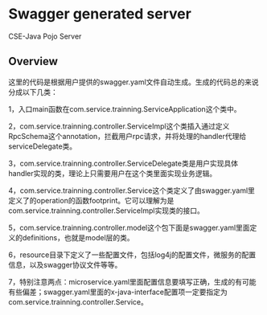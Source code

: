 # Swagger generated server

CSE-Java Pojo Server


## Overview
这里的代码是根据用户提供的swagger.yaml文件自动生成。生成的代码总的来说分成以下几类：

1，入口main函数在com.service.trainning.ServiceApplication这个类中。

2，com.service.trainning.controller.ServiceImpl这个类插入通过定义RpcSchema这个annotation，拦截用户rpc请求，并将处理的handler代理给serviceDelegate类。

3，com.service.trainning.controller.ServiceDelegate类是用户实现具体handler实现的类，理论上只需要用户在这个类里面实现业务逻辑。

4，com.service.trainning.controller.Service这个类定义了由swagger.yaml里定义了的operation的函数footprint。它可以理解为是com.service.trainning.controller.ServiceImpl实现类的接口。

5，com.service.trainning.controller.model这个包下面是swagger.yaml里面定义的definitions，也就是model层的类。

6，resource目录下定义了一些配置文件，包括log4j的配置文件，微服务的配置信息，以及swagger协议文件等等。

7，特别注意两点：microservice.yaml里面配置信息要填写正确，生成的有可能有些偏差；swagger.yaml里面的x-java-interface配置项一定要指定为com.service.trainning.controller.Service。
